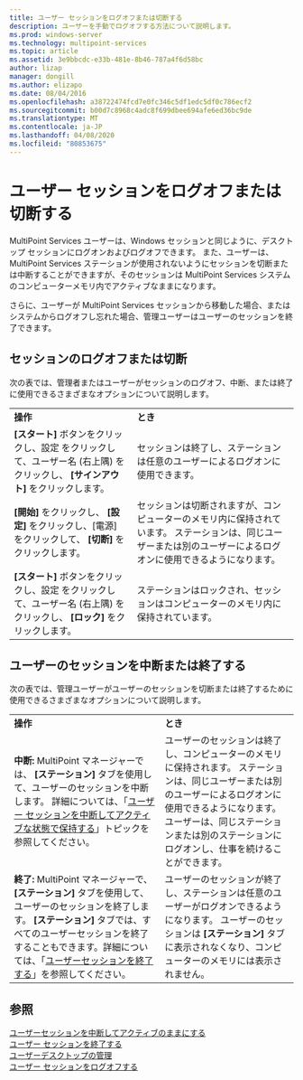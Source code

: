 ```yaml
---
title: ユーザー セッションをログオフまたは切断する
description: ユーザーを手動でログオフする方法について説明します。
ms.prod: windows-server
ms.technology: multipoint-services
ms.topic: article
ms.assetid: 3e9bbcdc-e33b-481e-8b46-787a4f6d58bc
author: lizap
manager: dongill
ms.author: elizapo
ms.date: 08/04/2016
ms.openlocfilehash: a38722474fcd7e0fc346c5df1edc5df0c786ecf2
ms.sourcegitcommit: b00d7c8968c4adc8f699dbee694afe6ed36bc9de
ms.translationtype: MT
ms.contentlocale: ja-JP
ms.lasthandoff: 04/08/2020
ms.locfileid: "80853675"
---
```

# <a name="log-off-or-disconnect-user-sessions"></a>ユーザー セッションをログオフまたは切断する
MultiPoint Services ユーザーは、Windows セッションと同じように、デスクトップ セッションにログオンおよびログオフできます。 また、ユーザーは、MultiPoint Services ステーションが使用されないようにセッションを切断または中断することができますが、そのセッションは MultiPoint Services システムのコンピューターメモリ内でアクティブなままになります。  
  
さらに、ユーザーが MultiPoint Services セッションから移動した場合、またはシステムからログオフし忘れた場合、管理ユーザーはユーザーのセッションを終了できます。  
  
## <a name="logging-off-or-disconnecting-a-session"></a>セッションのログオフまたは切断  
次の表では、管理者またはユーザーがセッションのログオフ、中断、または終了に使用できるさまざまなオプションについて説明します。  
  
|||  
|-|-|  
|**操作**|**とき**|  
|**[スタート]** ボタンをクリックし、設定 をクリックして、ユーザー名 (右上隅) をクリックし、 **[サインアウト]** をクリックします。|セッションは終了し、ステーションは任意のユーザーによるログオンに使用できます。|  
|**[開始]** をクリックし、 **[設定]** をクリックし、[電源] をクリックして、 **[切断]** をクリックします。|セッションは切断されますが、コンピューターのメモリ内に保持されています。 ステーションは、同じユーザーまたは別のユーザーによるログオンに使用できるようになります。|  
|**[スタート]** ボタンをクリックし、設定 をクリックして、ユーザー名 (右上隅) をクリックし、 **[ロック]** をクリックします。|ステーションはロックされ、セッションはコンピューターのメモリ内に保持されています。|  
  
## <a name="suspending-or-ending-a-users-session"></a>ユーザーのセッションを中断または終了する  
次の表では、管理ユーザーがユーザーのセッションを切断または終了するために使用できるさまざまなオプションについて説明します。  
  
|||  
|-|-|  
|**操作**|**とき**|  
|**中断:** MultiPoint マネージャーでは、 **[ステーション]** タブを使用して、ユーザーのセッションを中断します。 詳細については、「[ユーザー セッションを中断してアクティブな状態で保持する](Suspend-and-Leave-User-Session-Active.md)」トピックを参照してください。|ユーザーのセッションは終了し、コンピューターのメモリに保持されます。 ステーションは、同じユーザーまたは別のユーザーによるログオンに使用できるようになります。 ユーザーは、同じステーションまたは別のステーションにログオンし、仕事を続けることができます。|  
|**終了:** MultiPoint マネージャーで、 **[ステーション]** タブを使用して、ユーザーのセッションを終了します。 **[ステーション]** タブでは、すべてのユーザーセッションを終了することもできます。詳細については、「[ユーザーセッションを終了する](End-a-User-Session.md)」を参照してください。|ユーザーのセッションが終了し、ステーションは任意のユーザーがログオンできるようになります。 ユーザーのセッションは **[ステーション]** タブに表示されなくなり、コンピューターのメモリには表示されません。|  
  
## <a name="see-also"></a>参照  
[ユーザーセッションを中断してアクティブのままにする](Suspend-and-Leave-User-Session-Active.md)  
[ユーザー セッションを終了する](End-a-User-Session.md)  
[ユーザーデスクトップの管理](manage-user-desktops-using-multipoint-dashboard.md)  
[ユーザー セッションをログオフする](Log-Off-User-Sessions.md)    